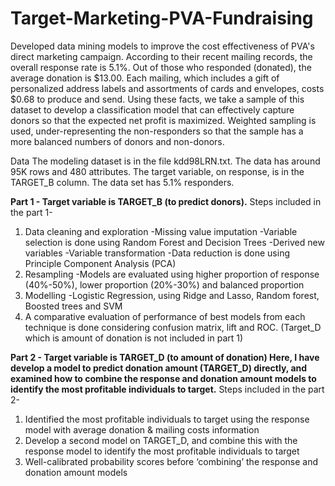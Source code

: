 # Target-Marketing-PVA-Fundraising
Developed data mining models to improve the cost effectiveness of PVA's direct marketing campaign. According to their recent mailing records, the overall response rate is 5.1%. Out of those who responded (donated), the average donation is $13.00. Each mailing, which includes a gift of personalized address labels and assortments of cards and envelopes, costs $0.68 to produce and send. Using these facts, we take a sample of this dataset to develop a classification model that can effectively capture donors so that the expected net profit is maximized. Weighted sampling is used, under-representing the non-responders so that the sample has a more balanced numbers of donors and non-donors.

Data The modeling dataset is in the file kdd98LRN.txt. The data has around 95K rows and 480 attributes. The target variable, on response, is in the TARGET_B column. The data set has 5.1% responders.

**Part 1 - Target variable is TARGET_B (to predict donors).** 
Steps included in the part 1- 
1. Data cleaning and exploration
  -Missing value imputation
  -Variable selection is done using Random Forest and Decision Trees
  -Derived new variables
  -Variable transformation
  -Data reduction is done using Principle Component Analysis (PCA)
2. Resampling 
  -Models are evaluated using higher proportion of response (40%-50%), lower proportion (20%-30%) and balanced proportion
3. Modelling
  -Logistic Regression, using Ridge and Lasso, Random forest, Boosted trees and SVM
4. A comparative evaluation of performance of best models from each technique is done considering confusion matrix, lift and ROC.
(Target_D which is amount of donation is not included in part 1)

**Part 2 - Target variable is TARGET_D (to amount of donation)
Here, I have develop a model to predict donation amount (TARGET_D) directly, and examined how to combine the response and donation amount models to identify the most profitable individuals to target.**
Steps included in the part 2-
1. Identified the most profitable individuals to target using the response model with average donation & mailing costs information
2. Develop a second model on TARGET_D, and combine this with the response model to identify the most profitable individuals to target
3. Well-calibrated probability scores before ‘combining’ the response and donation amount models

